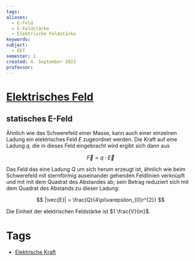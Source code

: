 ```yaml
---
tags: 
aliases:
  - E-Feld
  - E-Feldstärke
  - Elektrische Feldstärke
keywords: 
subject:
  - EET
semester: 1
created: 4. September 2023
professor:
---
```

 

# [Elektrisches Feld](https://de.wikipedia.org/wiki/Elektrisches_Feld)

## statisches E-Feld

Ähnlich wie das Schwerefeld einer Masse, kann auch einer einzelnen Ladung ein elektrisches Feld $E$ zugeordnet werden. Die Kraft auf eine Ladung 𝑞, die in dieses Feld eingebracht wird ergibt sich dann aus

$$
\vec{F}=q\cdot \vec{E}
$$

Das Feld das eine Ladung $Q$ um sich herum erzeugt ist, ähnlich wie beim Schwerefeld mit sternförmig auseinander gehenden Feldlinien verknüpft und mit mit dem Quadrat des Abstandes ab; sein Betrag reduziert sich mit dem Quadrat des Abstands zu dieser Ladung:

$$
|\vec{E}| = \frac{Q}{4\pi\varepsilon_{0}r^{2}}
$$

Die Einheit der elektrischen Feldstärke ist $1 \frac{V}{m}$.

# Tags

- [Elektrische Kraft](Elektrische%20Kraft.md)